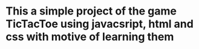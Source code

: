 # This a simple project of the game TicTacToe using javacsript, html and css with motive of learning them